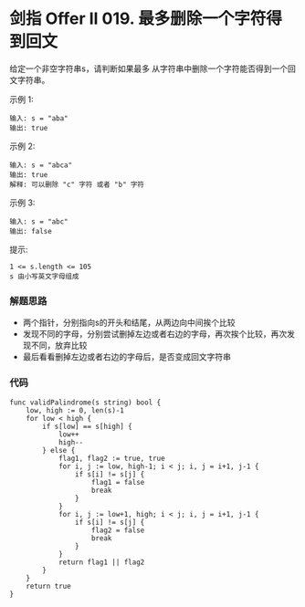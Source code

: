 # 剑指 Offer II 019. 最多删除一个字符得到回文

给定一个非空字符串s，请判断如果最多 从字符串中删除一个字符能否得到一个回文字符串。

示例 1:
```
输入: s = "aba"
输出: true
```
示例 2:
```
输入: s = "abca"
输出: true
解释: 可以删除 "c" 字符 或者 "b" 字符
```
示例 3:
```
输入: s = "abc"
输出: false
```

提示:
```
1 <= s.length <= 105
s 由小写英文字母组成
```

### 解题思路
+ 两个指针，分别指向s的开头和结尾，从两边向中间挨个比较 
+ 发现不同的字母，分别尝试删掉左边或者右边的字母，再次挨个比较，再次发现不同，放弃比较
+ 最后看看删掉左边或者右边的字母后，是否变成回文字符串

### 代码

```golang
func validPalindrome(s string) bool {
	low, high := 0, len(s)-1
	for low < high {
		if s[low] == s[high] {
			low++
			high--
		} else {
			flag1, flag2 := true, true
			for i, j := low, high-1; i < j; i, j = i+1, j-1 {
				if s[i] != s[j] {
					flag1 = false
					break
				}
			}
			for i, j := low+1, high; i < j; i, j = i+1, j-1 {
				if s[i] != s[j] {
					flag2 = false
					break
				}
			}
			return flag1 || flag2
		}
	}
	return true
}
```